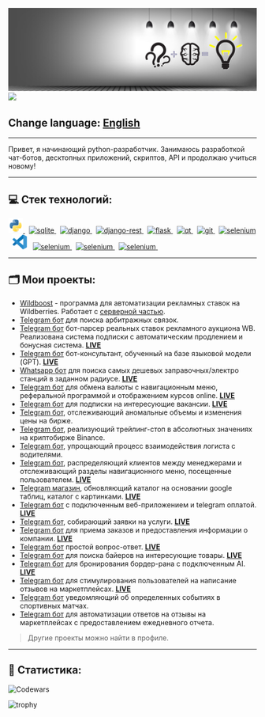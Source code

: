 
![MasterHead](static/banner.png)
![](https://komarev.com/ghpvc/?username=dyanashek)
## Change language: [English](README.en.md)
***
Привет, я начинающий python-разработчик. Занимаюсь разработкой чат-ботов, десктопных приложений, скриптов, API и продолжаю учиться новому!
***
## 💻 Стек технологий:
<p align="left">
  <a href="https://www.python.org" target="_blank" rel="noreferrer"> 
    <img src="https://raw.githubusercontent.com/devicons/devicon/master/icons/python/python-original.svg" alt="python" width="30" height="30"/> 
  </a>&nbsp; 
  <a href="https://www.sqlite.org/" target="_blank" rel="noreferrer"> 
    <img src="https://www.vectorlogo.zone/logos/sqlite/sqlite-icon.svg" alt="sqlite" width="30" height="30"/> 
  </a>&nbsp;
  <a href="https://www.djangoproject.com/" target="_blank" rel="noreferrer">
    <img src="https://cdn.worldvectorlogo.com/logos/django.svg" alt="django" width="30" height="30"/> 
  </a>&nbsp;
  <a href="https://www.djangoproject.com/" target="_blank" rel="noreferrer">
    <img src="https://media.slid.es/uploads/708405/images/4005243/django_rest_500x500.png" alt="django-rest" width="33" height="33"/> 
  </a>&nbsp;
  <a href="https://flask.palletsprojects.com/" target="_blank" rel="noreferrer"> 
    <img src="https://www.vectorlogo.zone/logos/pocoo_flask/pocoo_flask-icon.svg" alt="flask" width="30" height="30"/> 
  </a>&nbsp;
  <a href="https://www.qt.io/" target="_blank" rel="noreferrer">
    <img src="https://upload.wikimedia.org/wikipedia/commons/0/0b/Qt_logo_2016.svg" alt="qt" width="30" height="30"/> 
  </a>&nbsp;
  <a href="https://git-scm.com/" target="_blank" rel="noreferrer"> 
    <img src="https://www.vectorlogo.zone/logos/git-scm/git-scm-icon.svg" alt="git" width="30" height="30"/> 
  </a>&nbsp;
  <a href="https://www.selenium.dev" target="_blank" rel="noreferrer"> 
    <img src="https://raw.githubusercontent.com/detain/svg-logos/780f25886640cef088af994181646db2f6b1a3f8/svg/selenium-logo.svg" alt="selenium" width="30" height="30"/> 
  </a>&nbsp;  
  <a target="_blank" rel="noreferrer"> 
    <img src="static/vscode.png" alt="vscode" width="30" height="30"/> 
  </a>&nbsp;
  <a href="https://www.selenium.dev" target="_blank" rel="noreferrer"> 
    <img src="https://www.vectorlogo.zone/logos/redis/redis-icon.svg" alt="selenium" width="30" height="30"/> 
  </a>&nbsp;
  <a href="https://www.selenium.dev" target="_blank" rel="noreferrer"> 
    <img src="https://www.vectorlogo.zone/logos/mongodb/mongodb-icon.svg" alt="selenium" width="30" height="30"/> 
  </a>&nbsp;
  <a href="https://www.selenium.dev" target="_blank" rel="noreferrer"> 
    <img src="https://www.vectorlogo.zone/logos/postgresql/postgresql-icon.svg" alt="selenium" width="30" height="30"/> 
  </a>&nbsp; 
</p>


***
## 🗂 Мои проекты:
- [Wildboost](https://github.com/dyanashek/Wildboost-app) - программа для автоматизации рекламных ставок на Wildberries. Работает с [серверной частью](https://github.com/dyanashek/Wildboost-api).
- [Telegram бот](https://github.com/dyanashek/Arbitrage_bot) для поиска арбитражных связок.
- [Telegram бот](https://github.com/dyanashek/WB-prices-parser) бот-парсер реальных ставок рекламного аукциона WB. Реализована система подписки с автоматическим продлением и бонусная система. **[LIVE](https://t.me/WildBoost_bot)**
- [Telegram бот](https://github.com/dyanashek/Gpt-bot) бот-консультант, обученный на базе языковой модели (GPT). **[LIVE](https://t.me/Inside_company_Bot)**
- [Whatsapp бот](https://github.com/dyanashek/Fuel-electric-stations) для поиска самых дешевых заправочных/электро станций в заданном радиусе. **[LIVE](https://wa.me/+393516886218)**
- [Telegram бот](https://github.com/dyanashek/Thailand-exchange) для обмена валюты с навигационным меню, реферальной программой и отображением курсов online. **[LIVE](https://t.me/XChange_money_bot)**
- [Telegram бот](https://github.com/dyanashek/job-notifier) для подписки на интересующие вакансии. **[LIVE](https://t.me/nadomnik_subscription_bot)**
- [Telegram бот](https://github.com/dyanashek/Tinkoff-exchange-anomalies), отслеживающий аномальные объемы и изменения цены на бирже.
- [Telegram бот](https://github.com/dyanashek/Binance_trailing-stop_bot), реализующий трейлинг-стоп в абсолютных значениях на криптобирже Binance.
- [Telegram бот](https://github.com/dyanashek/Logistic-bot), упрощающий процесс взаимодействия логиста с водителями.
- [Telegram бот](https://github.com/dyanashek/China-travel), распределяющий клиентов между менеджерами и отслеживающий разделы навигационного меню, посещенные пользователем. **[LIVE](https://t.me/ChinaTrevel_bot)**
- [Telegram магазин](https://github.com/dyanashek/Telegram-shop-bot), обновляющий каталог на основании google таблиц, каталог с картинками. **[LIVE](https://t.me/Two2Lives_bot)**
- [Telegram бот](https://github.com/dyanashek/Web-app-bot) с подключенным веб-приложением и telegram оплатой. **[LIVE](https://t.me/Inside_StoreBot)**
- [Telegram бот](https://github.com/dyanashek/Taro-bot), собирающий заявки на услуги. **[LIVE](https://t.me/yakovleva_anna_taro_bot)**
- [Telegram бот](https://github.com/dyanashek/Outfit-shop) для приема заказов и предоставления информации о компании. **[LIVE](https://t.me/outfit_item_bot)**
- [Telegram бот](https://github.com/dyanashek/Visa-consulting-bot) простой вопрос-ответ. **[LIVE](https://t.me/spain_pomogator_bot)**
- [Telegram бот](https://github.com/dyanashek/Seller2Buyer) для поиска байеров на интересующие товары. **[LIVE](https://t.me/seller2buyer_bot)**
- [Telegram бот](https://github.com/dyanashek/Border-run) для бронирования бордер-рана с подключенным AI. **[LIVE](https://t.me/XChange_border_bot)**
- [Telegram бот](https://github.com/dyanashek/Marketplace-reviews) для стимулирования пользователей на написание отзывов на маркетплейсах. **[LIVE](https://t.me/Mobile_Beauty_Bot)**
- [Telegram бот](https://github.com/dyanashek/Sport_parser) уведомляющий об определенных событиях в спортивных матчах.
- [Telegram бот](https://github.com/dyanashek/Answer-wb-reviews) для автоматизации ответов на отзывы на маркетплейсах с предоставлением ежедневного отчета.

>Другие проекты можно найти в профиле.
***
## 📝 Статистика:
![Codewars](https://www.codewars.com/users/dyanashek/badges/large)


![trophy](https://github-profile-trophy.vercel.app/?username=dyanashek&theme=onedark&title=Commits,Repositories,Followers&margin-w=15&margin-h=15)


